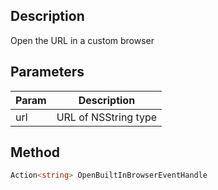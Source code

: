 ## Description

Open the URL in a custom browser

## Parameters

| Param | Description          |
| ----- | -------------------- |
| url   | URL of NSString type |

## Method

```cs
Action<string> OpenBuiltInBrowserEventHandle
```
